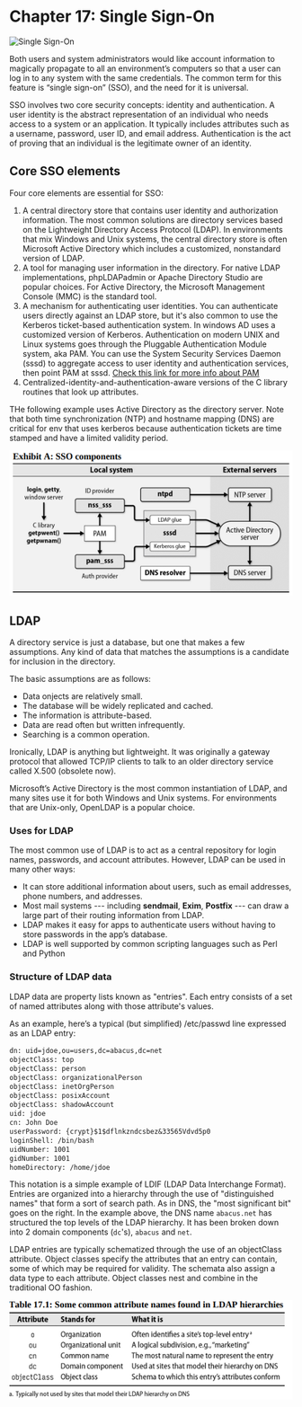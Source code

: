 # Chapter 17: Single Sign-On

![Single Sign-On](https://pbs.twimg.com/media/F5RqTpkXYAAZnUB.jpg)

Both users and system administrators would like account information to magically propagate to all an environment’s computers so that a user can log in to any system with the same credentials. The common term for this feature is “single sign-on” (SSO), and the need for it is universal.

SSO involves two core security concepts: identity and authentication. A user identity is the abstract representation of an individual who needs access to a system or an application. It typically includes attributes such as a username, password, user ID, and email address. Authentication is the act of proving that an individual is the legitimate owner of an identity.

## Core SSO elements

Four core elements are essential for SSO:

1. A central directory store that contains user identity and authorization information. The most common solutions are directory services based on the Lightweight Directory Access Protocol (LDAP). In environments that mix Windows and Unix systems, the central directory store is often Microsoft Active Directory which includes a customized, nonstandard version of LDAP.
2. A tool for managing user information in the directory. For native LDAP implementations, phpLDAPadmin or Apache Directory Studio are popular choices. For Active Directory, the Microsoft Management Console (MMC) is the standard tool.
3. A mechanism for authenticating user identities. You can authenticate users directly against an LDAP store, but it's also common to use the Kerberos ticket-based authentication system. In windows AD uses a customized version of Kerberos.
Authentication on modern UNIX and Linux systems goes through the Pluggable Authentication Module system, aka PAM. You can use the System Security Services Daemon (sssd) to aggregate access to user identity and authentication services, then point PAM at sssd. [Check this link for more info about PAM](https://www.redhat.com/sysadmin/pluggable-authentication-modules-pam)
4. Centralized-identity-and-authentication-aware versions of the C library routines that look up attributes.

THe following example uses Active Directory as the directory server. Note that both time synchronization (NTP) and hostname mapping (DNS) are critical for env that uses kerberos because authentication tickets are time stamped and have a limited validity period.

![SSO-components](./data/SSO-components.png)

## LDAP

A directory service is just a database, but one that makes a few assumptions. Any kind of data that matches the assumptions is a candidate for inclusion in the directory.

The basic assumptions are as follows:

- Data onjects are relatively small.
- The database will be widely replicated and cached.
- The information is attribute-based.
- Data are read often but written infrequently.
- Searching is a common operation.

Ironically, LDAP is anything but lightweight. It was originally a gateway protocol that allowed TCP/IP clients to talk to an older directory service called X.500 (obsolete now). 

Microsoft’s Active Directory is the most common instantiation of LDAP, and many sites use it for both Windows and Unix systems. For environments that are Unix-only, OpenLDAP is a popular choice.

### Uses for LDAP

The most common use of LDAP is to act as a central repository for login names, passwords, and account attributes. However, LDAP can be used in many other ways:

- It can store additional information about users, such as email addresses, phone numbers, and addresses.
- Most mail systems --- including **sendmail**, **Exim**, **Postfix** --- can draw a large part of their routing information from LDAP.
- LDAP makes it easy for apps to authenticate users without having to store passwords in the app’s database.
- LDAP is well supported by common scripting languages such as Perl and Python

### Structure of LDAP data

LDAP data are property lists known as "entries". Each entry consists of a set of named attributes along with those attribute's values.

As an example, here’s a typical (but simplified) /etc/passwd line expressed as an LDAP entry:

```text
dn: uid=jdoe,ou=users,dc=abacus,dc=net
objectClass: top
objectClass: person
objectClass: organizationalPerson
objectClass: inetOrgPerson
objectClass: posixAccount
objectClass: shadowAccount
uid: jdoe
cn: John Doe
userPassword: {crypt}$1$dflnkzndcsbez&33565Vdvd5p0
loginShell: /bin/bash
uidNumber: 1001
gidNumber: 1001
homeDirectory: /home/jdoe
```

This notation is a simple example of LDIF (LDAP Data Interchange Format). Entries are organized into a hierarchy through the use of "distinguished names" that form a sort of search path. As in DNS, the "most significant bit" goes on the right. In the example above, the DNS name `abacus.net` has structured the top levels of the LDAP hierarchy. It has been broken down into 2 domain components (`dc`'s), `abacus` and `net`.

LDAP entries are typically schematized through the use of an objectClass attribute. Object classes specify the attributes that an entry can contain, some of which may be required for validity. The schemata also assign a data type to each attribute. Object classes nest and combine in the traditional OO fashion.

![common-attrs](./data/common-attrs.png)

